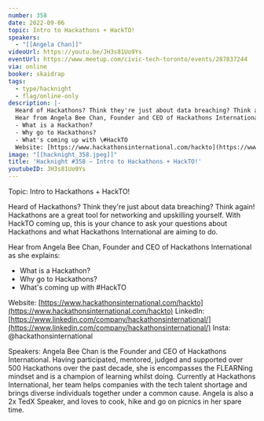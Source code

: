 ```yaml
---
number: 358
date: 2022-09-06
topic: Intro to Hackathons + HackTO!
speakers:
  - "[[Angela Chan]]"
videoUrl: https://youtu.be/JH3s81Uo9Ys
eventUrl: https://www.meetup.com/civic-tech-toronto/events/287837244
via: online
booker: skaidrap
tags:
  - type/hacknight
  - flag/online-only
description: |-
  Heard of Hackathons? Think they're just about data breaching? Think again! Hackathons are a great tool for networking and upskilling yourself. With HackTO coming up, this is your chance to ask your questions about Hackathons and what Hackathons International are aiming to do.
  Hear from Angela Bee Chan, Founder and CEO of Hackathons International as she explains:
  - What is a Hackathon?
  - Why go to Hackathons?
  - What's coming up with \#HackTO
  Website: [https://www.hackathonsinternational.com/hackto](https://www.hackathonsinternational.com/hackto)
image: "[[hacknight_358.jpeg]]"
title: 'Hacknight #358 – Intro to Hackathons + HackTO!'
youtubeID: JH3s81Uo9Ys
---
```


Topic:
Intro to Hackathons + HackTO!

Heard of Hackathons? Think they're just about data breaching? Think again! Hackathons are a great tool for networking and upskilling yourself. With HackTO coming up, this is your chance to ask your questions about Hackathons and what Hackathons International are aiming to do.

Hear from Angela Bee Chan, Founder and CEO of Hackathons International as she explains:

- What is a Hackathon?
- Why go to Hackathons?
- What's coming up with \#HackTO

Website: [https://www.hackathonsinternational.com/hackto](https://www.hackathonsinternational.com/hackto)
LinkedIn: [https://www.linkedin.com/company/hackathonsinternational/](https://www.linkedin.com/company/hackathonsinternational/)
Insta: @hackathonsinternational

Speakers:
Angela Bee Chan is the Founder and CEO of Hackathons International. Having participated, mentored, judged and supported over 500 Hackathons over the past decade, she is encompasses the FLEARNing mindset and is a champion of learning whilst doing. Currently at Hackathons International, her team helps companies with the tech talent shortage and brings diverse individuals together under a common cause. Angela is also a 2x TedX Speaker, and loves to cook, hike and go on picnics in her spare time.
